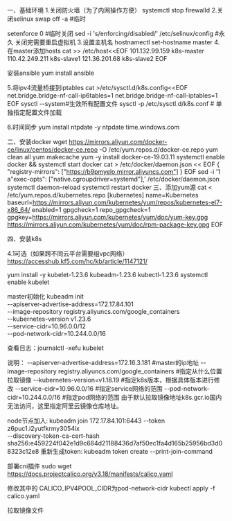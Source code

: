 一、基础环境
1.关闭防火墙（为了内网操作方便）
systemctl stop firewalld
2.关闭selinux
swap off -a   #临时

setenforce 0 #临时关闭
sed -i 's/enforcing/disabled/' /etc/selinux/config   #永久 关闭完需要重启虚拟机
3.设置主机名
hostnamectl set-hostname master
4.在master添加hosts
cat >> /etc/host<<EOF
101.132.99.159 k8s-master
110.42.249.211 k8s-slave1
121.36.201.68 k8s-slave2
EOF

安装ansible
yum install ansible

5.将ipv4流量桥接到iptables
cat >/etc/sysctl.d/k8s.config<<EOF
net.bridge.bridge-nf-call-ip6tables=1
net.bridge.bridge-nf-call-iptables=1
EOF
sysctl --system#生效所有配置文件
sysctl -p /etc/sysctl.d/k8s.conf  # 单独指定配置文件加载

6.时间同步
yum install ntpdate -y
ntpdate time.windows.com

二、安装docker
wget https://mirrors.aliyun.com/docker-ce/linux/centos/docker-ce.repo -O /etc/yum.repos.d/docker-ce.repo
yum clean all
yum makecache
yum -y install docker-ce-19.03.11
systemctl enable docker && systemctl start docker
cat > /etc/docker/daemon.json << EOF
{
  "registry-mirrors": ["https://b9pmyelo.mirror.aliyuncs.com"]
}
EOF
sed -i '1 a\"exec-opts\": [\"native.cgroupdriver=systemd\"],' /etc/docker/daemon.json
systemctl daemon-reload
systemctl restart docker
三、添加yum源
cat <<EOF > /etc/yum.repos.d/kubernetes.repo
[kubernetes]
name=Kubernetes
baseurl=https://mirrors.aliyun.com/kubernetes/yum/repos/kubernetes-el7-x86_64/
enabled=1
gpgcheck=1
repo_gpgcheck=1
gpgkey=https://mirrors.aliyun.com/kubernetes/yum/doc/yum-key.gpg https://mirrors.aliyun.com/kubernetes/yum/doc/rpm-package-key.gpg
EOF

四、安装k8s

4.1可选（如果跨不同云平台需要组vpc网络）
https://accesshub.kf5.com/hc/kb/article/1147121/


yum install -y kubelet-1.23.6 kubeadm-1.23.6 kubectl-1.23.6
systemctl enable kubelet


master初始化
kubeadm init \
  --apiserver-advertise-address=172.17.84.101 \
  --image-repository registry.aliyuncs.com/google_containers \
  --kubernetes-version v1.23.6 \
  --service-cidr=10.96.0.0/12 \
  --pod-network-cidr=10.244.0.0/16

查看日志：journalctl -xefu kubelet

说明：
--apiserver-advertise-address=172.16.3.181 #master的ip地址
--image-repository registry.aliyuncs.com/google_containers #指定从什么位置拉取镜像
--kubernetes-version=v1.18.19 #指定k8s版本，根据具体版本进行修改
--service-cidr=10.96.0.0/16 #指定service网络的范围
--pod-network-cidr=10.244.0.0/16 #指定pod网络的范围
由于默认拉取镜像地址k8s.gcr.io国内无法访问，这里指定阿里云镜像仓库地址。


node节点加入:
kubeadm join 172.17.84.101:6443 --token z6puc1.i2yutfkrmy3054ix \
        --discovery-token-ca-cert-hash sha256:e459224f042e1d9c684d21188436d7af50ec1fa4d165b25956bd3d08323c12e8 
重新生成token:
kubeadm token create --print-join-command

部署cni插件
sudo wget https://docs.projectcalico.org/v3.18/manifests/calico.yaml

修改其中的
CALICO_IPV4POOL_CIDR为pod-network-cidr
kubectl apply -f calico.yaml

拉取镜像文件
